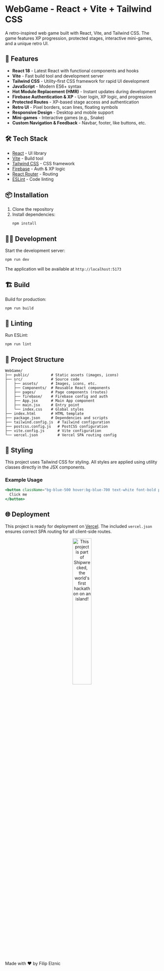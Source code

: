 # WebGame - React + Vite + Tailwind CSS

A retro-inspired web game built with React, Vite, and Tailwind CSS. The game features XP progression, protected stages, interactive mini-games, and a unique retro UI.

## 🚀 Features

- **React 18** - Latest React with functional components and hooks
- **Vite** - Fast build tool and development server
- **Tailwind CSS** - Utility-first CSS framework for rapid UI development
- **JavaScript** - Modern ES6+ syntax
- **Hot Module Replacement (HMR)** - Instant updates during development
- **Firebase Authentication & XP** - User login, XP logic, and progression
- **Protected Routes** - XP-based stage access and authentication
- **Retro UI** - Pixel borders, scan lines, floating symbols
- **Responsive Design** - Desktop and mobile support
- **Mini-games** - Interactive games (e.g., Snake)
- **Custom Navigation & Feedback** - Navbar, footer, like buttons, etc.

## 🛠️ Tech Stack

- [React](https://reactjs.org/) - UI library
- [Vite](https://vitejs.dev/) - Build tool
- [Tailwind CSS](https://tailwindcss.com/) - CSS framework
- [Firebase](https://firebase.google.com/) - Auth & XP logic
- [React Router](https://reactrouter.com/) - Routing
- [ESLint](https://eslint.org/) - Code linting

## 📦 Installation

1. Clone the repository
2. Install dependencies:
   ```bash
   npm install
   ```

## 🏃‍♂️ Development

Start the development server:

```bash
npm run dev
```

The application will be available at `http://localhost:5173`

## 🏗️ Build

Build for production:

```bash
npm run build
```

## 🧹 Linting

Run ESLint:

```bash
npm run lint
```

## 📁 Project Structure

```
WebGame/
├── public/          # Static assets (images, icons)
├── src/             # Source code
│   ├── assets/      # Images, icons, etc.
│   ├── Components/  # Reusable React components
│   ├── pages/       # Page components (routes)
│   ├── firebase/    # Firebase config and auth
│   ├── App.jsx      # Main App component
│   ├── main.jsx     # Entry point
│   └── index.css    # Global styles
├── index.html       # HTML template
├── package.json     # Dependencies and scripts
├── tailwind.config.js  # Tailwind configuration
├── postcss.config.js   # PostCSS configuration
├── vite.config.js      # Vite configuration
└── vercel.json         # Vercel SPA routing config
```

## 🎨 Styling

This project uses Tailwind CSS for styling. All styles are applied using utility classes directly in the JSX components.

### Example Usage

```jsx
<button className="bg-blue-500 hover:bg-blue-700 text-white font-bold py-2 px-4 rounded">
  Click me
</button>
```

## 🌐 Deployment

This project is ready for deployment on [Vercel](https://web-game-ruby.vercel.app/). The included `vercel.json` ensures correct SPA routing for all client-side routes.

<div align="center">
  <a href="https://shipwrecked.hackclub.com/?t=ghrm" target="_blank">
    <img src="https://hc-cdn.hel1.your-objectstorage.com/s/v3/739361f1d440b17fc9e2f74e49fc185d86cbec14_badge.png" 
         alt="This project is part of Shipwrecked, the world's first hackathon on an island!" 
         style="width: 35%;">
  </a>
</div>

Made with ❤️ by Filip Elznic
